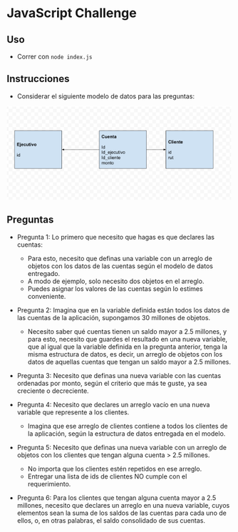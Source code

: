 # JavaScript Challenge

## Uso

- Correr con `node index.js`

## Instrucciones

- Considerar el siguiente modelo de datos para las preguntas:

![database model](readme.png)

## Preguntas

- Pregunta 1: Lo primero que necesito que hagas es que declares las cuentas:

  - Para esto, necesito que definas una variable con un arreglo de objetos con los datos de las cuentas según el modelo de datos entregado.
  - A modo de ejemplo, solo necesito dos objetos en el arreglo.
  - Puedes asignar los valores de las cuentas según lo estimes conveniente.

- Pregunta 2: Imagina que en la variable definida están todos los datos de las cuentas de la aplicación, supongamos 30 millones de objetos.

  - Necesito saber qué cuentas tienen un saldo mayor a 2.5 millones, y para esto, necesito que guardes el resultado en una nueva variable, que al igual que la variable definida en la pregunta anterior, tenga la misma estructura de datos, es decir, un arreglo de objetos con los datos de aquellas cuentas que tengan un saldo mayor a 2.5 millones.

- Pregunta 3: Necesito que definas una nueva variable con las cuentas ordenadas por monto, según el criterio que más te guste, ya sea creciente o decreciente.

- Pregunta 4: Necesito que declares un arreglo vacío en una nueva variable que represente a los clientes.

  - Imagina que ese arreglo de clientes contiene a todos los clientes de la aplicación, según la estructura de datos entregada en el modelo.

- Pregunta 5: Necesito que definas una nueva variable con un arreglo de objetos con los clientes que tengan alguna cuenta > 2.5 millones.

  - No importa que los clientes estén repetidos en ese arreglo.
  - Entregar una lista de ids de clientes NO cumple con el requerimiento.

- Pregunta 6: Para los clientes que tengan alguna cuenta mayor a 2.5 millones, necesito que declares un arreglo en una nueva variable, cuyos elementos sean la suma de los saldos de las cuentas para cada uno de ellos, o, en otras palabras, el saldo consolidado de sus cuentas.
